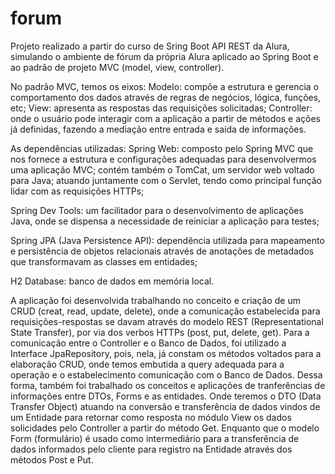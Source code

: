 # forum

Projeto realizado a partir do curso de Sring Boot API REST da Alura, simulando o ambiente de fórum da própria Alura aplicado ao Spring Boot e ao padrão de projeto MVC (model, view, controller).

No padrão MVC, temos os eixos:
Modelo: compõe a estrutura e gerencia o comportamento dos dados através de regras de negócios, lógica, funções, etc;
View: apresenta as respostas das requisições solicitadas;
Controller: onde o usuário pode interagir com a aplicação a partir de métodos e ações já definidas, fazendo a mediação entre entrada e saída de informações.

As dependências utilizadas:
Spring Web: composto pelo Spring MVC que nos fornece a estrutura e configurações adequadas para desenvolvermos uma aplicação MVC; contém também o TomCat, um servidor web voltado para Java; atuando juntamente com o Servlet, tendo como principal função lidar com as requisições HTTPs;

Spring Dev Tools: um facilitador para o desenvolvimento de aplicações Java, onde se dispensa a necessidade de reiniciar a aplicação para testes;

Spring JPA (Java Persistence API): dependência utilizada para mapeamento e persistência de objetos relacionais através de anotações de metadados que transformavam as classes em entidades;

H2 Database: banco de dados em memória local.


A aplicação foi desenvolvida trabalhando no conceito e criação de um CRUD (creat, read, update, delete), onde a comunicação estabelecida para requisições-respostas se davam através do modelo REST (Representational State Transfer), por via dos verbos HTTPs (post, put, delete, get).
Para a comunicação entre o Controller e o Banco de Dados, foi utilizado a Interface JpaRepository, pois, nela, já constam os métodos voltados para a elaboração CRUD, onde temos embutida a query adequada para a operação e o estabelecimento comunicação com o Banco de Dados.
Dessa forma, também foi trabalhado os conceitos e aplicações de tranferências de informações entre DTOs, Forms e as entidades. Onde teremos o DTO (Data Transfer Object) atuando na conversão e transferência de dados vindos de um Entidade para retornar como resposta no módulo View os dados solicidades pelo Controller a partir do método Get. Enquanto que o modelo Form (formulário) é usado como intermediário para a transferência de dados informados pelo cliente para registro na Entidade através dos métodos Post e Put.

